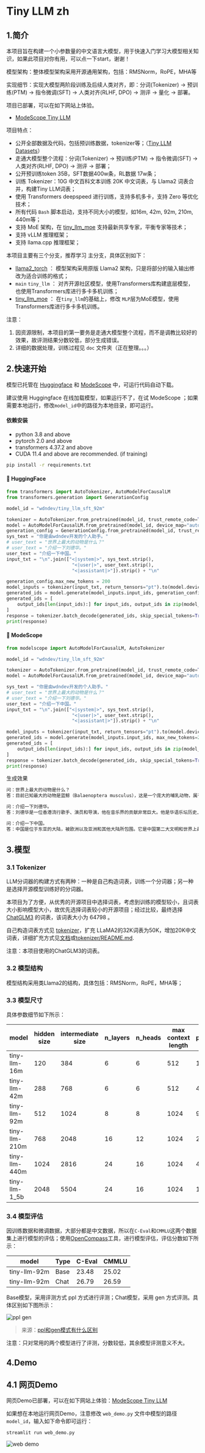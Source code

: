 # Tiny LLM zh

## 1.简介

本项目旨在构建一个小参数量的中文语言大模型，用于快速入门学习大模型相关知识，如果此项目对你有用，可以点一下start，谢谢！

模型架构：整体模型架构采用开源通用架构，包括：RMSNorm，RoPE，MHA等

实现细节：实现大模型两阶段训练及后续人类对齐，即：分词(Tokenizer) -> 预训练(PTM) -> 指令微调(SFT) -> 人类对齐(RLHF, DPO) -> 测评 -> 量化 -> 部署。

项目已部署，可以在如下网站上体验。

- [ModeScope Tiny LLM](https://www.modelscope.cn/studios/wdndev/tiny_llm_92m_demo/summary)

项目特点：

- 公开全部数据及代码，包括预训练数据，tokenizer等；（[Tiny LLM Datasets](doc/datasets_download.md)）
- 走通大模型整个流程：分词(Tokenizer) -> 预训练(PTM) -> 指令微调(SFT) -> 人类对齐(RLHF, DPO) -> 测评 -> 部署；
- 公开预训练token 35B，SFT数据400w条，RL数据 17w条；
- 训练 Tokenizer：10G 中文百科文本训练 20K 中文词表，与 Llama2 词表合并，构建Tiny LLM词表；
- 使用 Transformers deepspeed 进行训练，支持多机多卡，支持 Zero 等优化技术；
- 所有代码 `Bash` 脚本启动，支持不同大小的模型，如16m, 42m, 92m, 210m, 440m等；
- 支持 MoE 架构，在 [tiny_llm_moe](https://github.com/wdndev/tiny-llm-zh/tree/tiny_llm_moe) 支持最新共享专家，平衡专家等技术；
- 支持 vLLM 推理框架；
- 支持 llama.cpp 推理框架；


本项目主要有三个分支，推荐学习 主分支，具体区别如下：

- [llama2_torch](https://github.com/wdndev/tiny-llm-zh/tree/llama2_torch) ： 模型架构采用原版 Llama2 架构，只是将部分的输入输出修改为适合训练的格式；
- `main`   `tiny_llm` ： 对齐开源社区模型，使用Transformers库构建底层模型，也使用Transformers库进行多卡多机训练；
- [tiny_llm_moe](https://github.com/wdndev/tiny-llm-zh/tree/tiny_llm_moe) ： 在`tiny_llm`的基础上，修改 `MLP`层为MoE模型，使用Transformers库进行多卡多机训练。

注意：

1. 因资源限制，本项目的第一要务是走通大模型整个流程，而不是调教比较好的效果，故评测结果分数较低，部分生成错误。
2. 详细的数据处理，训练过程见 `doc` 文件夹（正在整理。。。）


## 2.快速开始

模型已托管在 [Huggingface](https://huggingface.co/wdndev/tiny_llm_sft_92m) 和 [ModeScope](https://www.modelscope.cn/models/wdndev/tiny_llm_sft_92m) 中，可运行代码自动下载。

建议使用 Huggingface 在线加载模型，如果运行不了，在试 ModeScope ；如果需要本地运行，修改`model_id`中的路径为本地目录，即可运行。

#### 依赖安装

- python 3.8 and above
- pytorch 2.0 and above
- transformers 4.37.2 and above
- CUDA 11.4 and above are recommended. (if training)

```bash
pip install -r requirements.txt 
```


#### 🤗 HuggingFace

```python
from transformers import AutoTokenizer, AutoModelForCausalLM
from transformers.generation import GenerationConfig

model_id = "wdndev/tiny_llm_sft_92m"

tokenizer = AutoTokenizer.from_pretrained(model_id, trust_remote_code=True)
model = AutoModelForCausalLM.from_pretrained(model_id, device_map="auto", trust_remote_code=True)
generation_config = GenerationConfig.from_pretrained(model_id, trust_remote_code=True)
sys_text = "你是由wdndev开发的个人助手。"
# user_text = "世界上最大的动物是什么？"
# user_text = "介绍一下刘德华。"
user_text = "介绍一下中国。"
input_txt = "\n".join(["<|system|>", sys_text.strip(), 
                        "<|user|>", user_text.strip(), 
                        "<|assistant|>"]).strip() + "\n"

generation_config.max_new_tokens = 200
model_inputs = tokenizer(input_txt, return_tensors="pt").to(model.device)
generated_ids = model.generate(model_inputs.input_ids, generation_config=generation_config)
generated_ids = [
    output_ids[len(input_ids):] for input_ids, output_ids in zip(model_inputs.input_ids, generated_ids)
]
response = tokenizer.batch_decode(generated_ids, skip_special_tokens=True)[0]
print(response)
```

#### 🤖 ModeScope

```python
from modelscope import AutoModelForCausalLM, AutoTokenizer

model_id = "wdndev/tiny_llm_sft_92m"

tokenizer = AutoTokenizer.from_pretrained(model_id, trust_remote_code=True)
model = AutoModelForCausalLM.from_pretrained(model_id, device_map="auto", trust_remote_code=True)

sys_text = "你是由wdndev开发的个人助手。"
# user_text = "世界上最大的动物是什么？"
# user_text = "介绍一下刘德华。"
user_text = "介绍一下中国。"
input_txt = "\n".join(["<|system|>", sys_text.strip(), 
                        "<|user|>", user_text.strip(), 
                        "<|assistant|>"]).strip() + "\n"

model_inputs = tokenizer(input_txt, return_tensors="pt").to(model.device)
generated_ids = model.generate(model_inputs.input_ids, max_new_tokens=200)
generated_ids = [
    output_ids[len(input_ids):] for input_ids, output_ids in zip(model_inputs.input_ids, generated_ids)
]
response = tokenizer.batch_decode(generated_ids, skip_special_tokens=True)[0]
print(response)
```


生成效果
```bash
问：世界上最大的动物是什么？
答：目前已知最大的动物是蓝鲸（Balaenoptera musculus），这是一个庞大的哺乳动物，属于须鲸亚目、须鲸科中的最大物种。蓝鲸的身长可达30米以上，体重可达175吨。它们在海洋中生活，主要以浮游生物为食，如甲壳类动物和小型鱼类等。由于其巨大的体型和复杂的生态群落，蓝鲸成为海洋旅游的热门景点之一。

问：介绍一下刘德华。
答：刘德华是一位香港流行歌手、演员和导演，他在音乐界的贡献非常巨大。他是华语乐坛历史上最伟大的艺人之一，代表作品包括《爱我身体》和《肥皂泡》。他也经常参演电影和电视剧，并在电视上受到好评。

问：介绍一下中国。
答：中国是位于东亚的大陆，被欧洲以及亚洲和其他大陆所包围。它是中国第二大文明和世界上最大的经济体之一。中国的历史可以追溯到公元前5000年左右，从古至今都有其独特的文化和语言传承者。

```

## 3.模型

### 3.1 Tokenizer

LLM分词器的构建方式有两种：一种是自己构造词表，训练一个分词器；另一种是选择开源模型训练好的分词器。

本项目为了方便，从优秀的开源项目中选择词表，考虑到训练的模型较小，且词表大小影响模型大小，故优先选择词表较小的开源项目；经过比较，最终选择 [ChatGLM3](https://huggingface.co/THUDM/chatglm3-6b) 的词表，该词表大小为 64798 。

自己构造词表方式见 [tokenizer](tokenizer/)，扩充 LLaMA2的32K词表为50K，增加20K中文词表，详细扩充方式见[文档](./doc/)或[tokenizer/README.md](./tokenizer/README.md).

注意：本项目使用的ChatGLM3的词表。

### 3.2 模型结构

模型结构采用类Llama2的结构，具体包括：RMSNorm，RoPE，MHA等；


### 3.3 模型尺寸

具体参数细节如下所示：

| model            | hidden size | intermediate size | n_layers | n_heads | max context length | params | vocab size |
| ---------------- | ----------- | ----------------- | -------- | ------- | ------------------ | ------ | ---------- |
| tiny-llm-16m     | 120   | 384        | 6       | 6          | 512                | 16M     | 64798      |
| tiny-llm-42m     | 288   | 768        | 6       | 6          | 512                | 42M     | 64798      |
| tiny-llm-92m     | 512   | 1024       | 8       | 8          | 1024               | 92M     | 64798      |
| tiny-llm-210m    | 768   | 2048       | 16      | 12         | 1024               | 210M    | 64798      |
| tiny-llm-440m    | 1024  | 2816       | 24      | 16         | 1024               | 440M    | 64798      |
| tiny-llm-1_5b    | 2048  | 5504       | 24      | 16         | 1024               | 1.5B    | 64798      |


### 3.4 模型评估

因训练数据和微调数据，大部分都是中文数据，所以在`C-Eval`和`CMMLU`这两个数据集上进行模型的评估；使用[OpenCompass](https://github.com/open-compass/opencompass)工具，进行模型评估，评估分数如下所示：

| model            | Type  | C-Eval  |  CMMLU  |
| ---------------- | ----- | ------- | ------- |
| tiny-llm-92m     | Base   | 23.48  | 25.02   |
| tiny-llm-92m     | Chat   | 26.79  | 26.59   |

Base模型，采用评测方式 ppl 方式进行评测；Chat模型，采用 gen 方式评测。具体区别如下图所示：

![ppl gen](doc/image/ppl_gen.png)

> 来源：[ppl和gen模式有什么区别](https://github.com/open-compass/opencompass/discussions/597)

注意：只对常用的两个模型进行了评测，分数较低，其余模型评测意义不大。


## 4.Demo

## 4.1 网页Demo

网页Demo已部署，可以在如下网站上体验：[ModeScope Tiny LLM](https://www.modelscope.cn/studios/wdndev/tiny_llm_92m_demo/summary)

如果想在本地运行网页Demo，注意修改 `web_demo.py` 文件中模型的路径`model_id`，输入如下命令即可运行：

```shell
streamlit run web_demo.py
```

![web demo](doc/image/web_demo.png)





